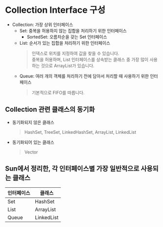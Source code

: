 # Collection Interface 구성
* Collection: 가장 상위 인터페이스
    * Set: 중복을 허용하지 않는 집합을 처리하기 위한 인터페이스
        * SortedSet: 오름차순을 갖는 Set 인터페이스
    * List: 순서가 있는 집합을 처리하기 위한 인터페이스
        > 인덱스로 위치를 지정하여 값을 찾을 수 있습니다.<br/>
        중복을 허용하며, List 인터페이스를 상속받는 클래스 중 가장 많이 사용하는 것으로
        ArrayList가 있습니다.
    * Queue: 여러 개의 객체를 처리하기 전에 담아서 처리할 때 사용하기 위한 인터페이스
        > 기본적으로 FIFO를 따릅니다.
        
## Collection 관련 클래스의 동기화
* 동기화되지 않은 클래스
    > HashSet, TreeSet, LinkedHashSet, ArrayList, LinkedList
* 동기화되어 있는 클래스
    > Vector
    
## Sun에서 정리한, 각 인터페이스별 가장 일반적으로 사용되는 클래스
인터페이스 | 클래스
-----|-----
Set | HashSet
List | ArrayList
Queue | LinkedList
